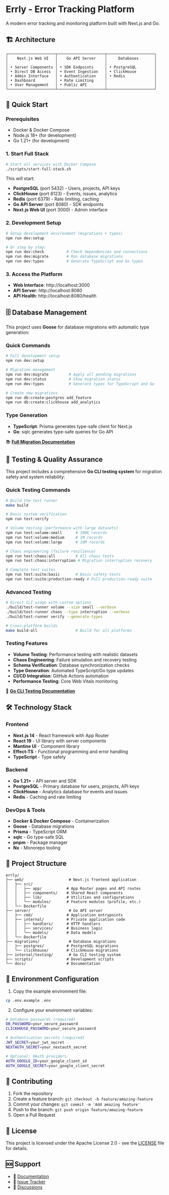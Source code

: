 # Errly - Error Tracking Platform

A modern error tracking and monitoring platform built with Next.js and Go.

## 🏗️ Architecture

```
┌─────────────────────┬─────────────────────┬─────────────────────┐
│    Next.js Web UI   │    Go API Server    │     Databases       │
│                     │                     │                     │
│ • Server Components │ • SDK Endpoints     │ • PostgreSQL        │
│ • Direct DB Access  │ • Event Ingestion   │ • ClickHouse        │
│ • Admin Interface   │ • Authentication    │ • Redis             │
│ • Dashboard         │ • Rate Limiting     │                     │
│ • User Management   │ • Public API        │                     │
└─────────────────────┴─────────────────────┴─────────────────────┘
```

## 🚀 Quick Start

### Prerequisites

- Docker & Docker Compose
- Node.js 18+ (for development)
- Go 1.21+ (for development)

### 1. Start Full Stack

```bash
# Start all services with Docker Compose
./scripts/start-full-stack.sh
```

This will start:
- **PostgreSQL** (port 5432) - Users, projects, API keys
- **ClickHouse** (port 8123) - Events, issues, analytics
- **Redis** (port 6379) - Rate limiting, caching
- **Go API Server** (port 8080) - SDK endpoints
- **Next.js Web UI** (port 3000) - Admin interface

### 2. Development Setup

```bash
# Setup development environment (migrations + types)
npm run dev:setup

# Or step by step:
npm run dev:check          # Check dependencies and connections
npm run dev:migrate        # Run database migrations
npm run dev:types          # Generate TypeScript and Go types
```

### 3. Access the Platform

- **Web Interface**: http://localhost:3000
- **API Server**: http://localhost:8080
- **API Health**: http://localhost:8080/health

## 🗄️ Database Management

This project uses **Goose** for database migrations with automatic type generation:

### Quick Commands
```bash
# Full development setup
npm run dev:setup

# Migration management
npm run dev:migrate         # Apply all pending migrations
npm run dev:status          # Show migration status
npm run dev:types           # Generate types for TypeScript and Go

# Create new migrations
npm run db:create:postgres add_feature
npm run db:create:clickhouse add_analytics
```

### Type Generation
- **TypeScript**: Prisma generates type-safe client for Next.js
- **Go**: sqlc generates type-safe queries for Go API

📚 **[Full Migration Documentation](docs/MIGRATIONS.md)**

## 🧪 Testing & Quality Assurance

This project includes a comprehensive **Go CLI testing system** for migration safety and system reliability:

### Quick Testing Commands
```bash
# Build the test runner
make build

# Basic system verification
npm run test:verify

# Volume testing (performance with large datasets)
npm run test:volume:small      # 100K records
npm run test:volume:medium     # 1M records
npm run test:volume:large      # 10M records

# Chaos engineering (failure resilience)
npm run test:chaos:all         # All chaos tests
npm run test:chaos:interruption # Migration interruption recovery

# Complete test suites
npm run test:suite:basic       # Basic safety tests
npm run test:suite:production-ready # Full production-ready suite
```

### Advanced Testing
```bash
# Direct CLI usage with custom options
./build/test-runner volume --size small --verbose
./build/test-runner chaos --type interruption --verbose
./build/test-runner verify --generate-types

# Cross-platform builds
make build-all                 # Build for all platforms
```

### Testing Features
- **Volume Testing**: Performance testing with realistic datasets
- **Chaos Engineering**: Failure simulation and recovery testing
- **Schema Verification**: Database synchronization checks
- **Type Generation**: Automated TypeScript/Go type updates
- **CI/CD Integration**: GitHub Actions automation
- **Performance Testing**: Core Web Vitals monitoring

🔧 **[Go CLI Testing Documentation](docs/GO_CLI_TESTING.md)**

## 🛠️ Technology Stack

### Frontend
- **Next.js 14** - React framework with App Router
- **React 19** - UI library with server components
- **Mantine UI** - Component library
- **Effect-TS** - Functional programming and error handling
- **TypeScript** - Type safety

### Backend
- **Go 1.21+** - API server and SDK
- **PostgreSQL** - Primary database for users, projects, API keys
- **ClickHouse** - Analytics database for events and issues
- **Redis** - Caching and rate limiting

### DevOps & Tools
- **Docker & Docker Compose** - Containerization
- **Goose** - Database migrations
- **Prisma** - TypeScript ORM
- **sqlc** - Go type-safe SQL
- **pnpm** - Package manager
- **Nx** - Monorepo tooling

## 📁 Project Structure

```
errly/
├── web/                    # Next.js frontend application
│   ├── src/
│   │   ├── app/           # App Router pages and API routes
│   │   ├── components/    # Shared React components
│   │   ├── lib/           # Utilities and configurations
│   │   └── modules/       # Feature modules (profile, etc.)
│   └── Dockerfile
├── server/                 # Go API server
│   ├── cmd/               # Application entrypoints
│   ├── internal/          # Private application code
│   │   ├── handlers/      # HTTP handlers
│   │   ├── services/      # Business logic
│   │   └── models/        # Data models
│   └── Dockerfile
├── migrations/             # Database migrations
│   ├── postgres/          # PostgreSQL migrations
│   └── clickhouse/        # ClickHouse migrations
├── internal/testing/       # Go CLI testing system
├── scripts/               # Development scripts
└── docs/                  # Documentation
```

## 🔧 Environment Configuration

1. Copy the example environment file:
```bash
cp .env.example .env
```

2. Configure your environment variables:
```bash
# Database passwords (required)
DB_PASSWORD=your_secure_password
CLICKHOUSE_PASSWORD=your_secure_password

# Authentication secrets (required)
JWT_SECRET=your_jwt_secret
NEXTAUTH_SECRET=your_nextauth_secret

# Optional: OAuth providers
AUTH_GOOGLE_ID=your_google_client_id
AUTH_GOOGLE_SECRET=your_google_client_secret
```

## 🤝 Contributing

1. Fork the repository
2. Create a feature branch: `git checkout -b feature/amazing-feature`
3. Commit your changes: `git commit -m 'Add amazing feature'`
4. Push to the branch: `git push origin feature/amazing-feature`
5. Open a Pull Request

## 📄 License

This project is licensed under the Apache License 2.0 - see the [LICENSE](LICENSE) file for details.

## 🆘 Support

- 📖 [Documentation](docs/)
- 🐛 [Issue Tracker](https://github.com/your-username/errly/issues)
- 💬 [Discussions](https://github.com/your-username/errly/discussions)
